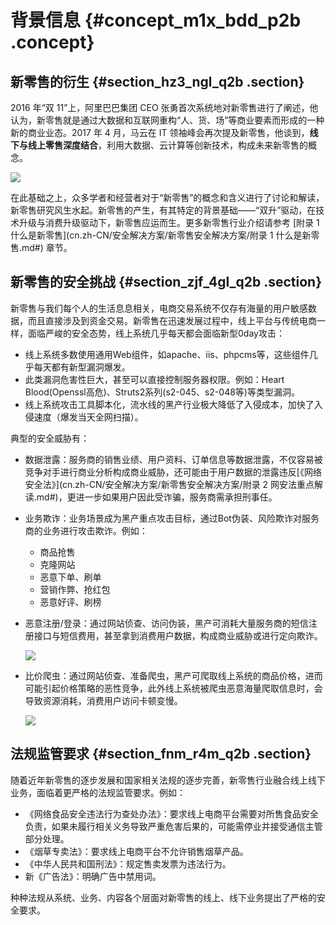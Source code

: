 # 背景信息 {#concept_m1x_bdd_p2b .concept}

## 新零售的衍生 {#section_hz3_ngl_q2b .section}

2016 年“双 11”上，阿里巴巴集团 CEO 张勇首次系统地对新零售进行了阐述，他认为，新零售就是通过大数据和互联网重构“人、货、场”等商业要素而形成的一种新的商业业态。2017 年 4 月，马云在 IT 领袖峰会再次提及新零售，他谈到，**线下与线上零售深度结合**，利用大数据、云计算等创新技术，构成未来新零售的概念。

![](http://static-aliyun-doc.oss-cn-hangzhou.aliyuncs.com/assets/img/16754/15344707368012_zh-CN.png)

在此基础之上，众多学者和经营者对于“新零售”的概念和含义进行了讨论和解读，新零售研究风生水起。新零售的产生，有其特定的背景基础——“双升”驱动，在技术升级与消费升级驱动下，新零售应运而生。更多新零售行业介绍请参考 [附录 1 什么是新零售](cn.zh-CN/安全解决方案/新零售安全解决方案/附录 1 什么是新零售.md#) 章节。

## 新零售的安全挑战 {#section_zjf_4gl_q2b .section}

新零售与我们每个人的生活息息相关，电商交易系统不仅存有海量的用户敏感数据，而且直接涉及到资金交易。新零售在迅速发展过程中，线上平台与传统电商一样，面临严峻的安全态势，线上系统几乎每天都会面临新型0day攻击：

-   线上系统多数使用通用Web组件，如apache、iis、phpcms等，这些组件几乎每天都有新型漏洞爆发。
-   此类漏洞危害性巨大，甚至可以直接控制服务器权限。例如：Heart Blood\(Openssl高危\)、Struts2系列\(s2-045、s2-048等\)等类型漏洞。
-   线上系统攻击工具脚本化，流水线的黑产行业极大降低了入侵成本，加快了入侵速度（爆发当天全网扫描）。

典型的安全威胁有：

-   数据泄露：服务商的销售业绩、用户资料、订单信息等数据泄露，不仅容易被竞争对手进行商业分析构成商业威胁，还可能由于用户数据的泄露违反[《网络安全法》](cn.zh-CN/安全解决方案/新零售安全解决方案/附录 2 网安法重点解读.md#)，更进一步如果用户因此受诈骗，服务商需承担刑事任。
-   业务欺诈：业务场景成为黑产重点攻击目标，通过Bot伪装、风险欺诈对服务商的业务进行攻击欺诈。例如：
    -   商品抢售
    -   克隆网站
    -   恶意下单、刷单
    -   营销作弊、抢红包
    -   恶意好评、刷榜
-   恶意注册/登录：通过网站侦查、访问伪装，黑产可消耗大量服务商的短信注册接口与短信费用，甚至拿到消费用户数据，构成商业威胁或进行定向欺诈。

    ![](http://static-aliyun-doc.oss-cn-hangzhou.aliyuncs.com/assets/img/16754/15344707378037_zh-CN.png)

-   比价爬虫：通过网站侦查、准备爬虫，黑产可爬取线上系统的商品价格，进而可能引起价格策略的恶性竞争，此外线上系统被爬虫恶意海量爬取信息时，会导致资源消耗，消费用户访问卡顿变慢。

    ![](http://static-aliyun-doc.oss-cn-hangzhou.aliyuncs.com/assets/img/16754/15344707378069_zh-CN.png)


## 法规监管要求 {#section_fnm_r4m_q2b .section}

随着近年新零售的逐步发展和国家相关法规的逐步完善，新零售行业融合线上线下业务，面临着更严格的法规监管要求。例如：

-   《网络食品安全违法行为查处办法》：要求线上电商平台需要对所售食品安全负责，如果未履行相关义务导致严重危害后果的，可能需停业并接受通信主管部分处理。
-   《烟草专卖法》：要求线上电商平台不允许销售烟草产品。
-   《中华人民共和国刑法》：规定售卖发票为违法行为。
-   新《广告法》：明确广告中禁用词。

种种法规从系统、业务、内容各个层面对新零售的线上、线下业务提出了严格的安全要求。

